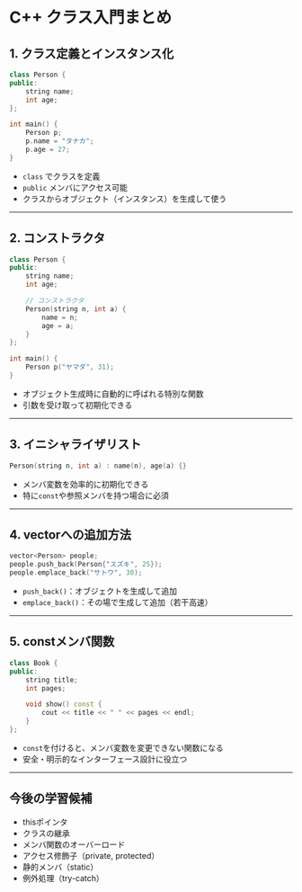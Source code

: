 
# C++ クラス入門まとめ

## 1. クラス定義とインスタンス化

```cpp
class Person {
public:
    string name;
    int age;
};

int main() {
    Person p;
    p.name = "タナカ";
    p.age = 27;
}
```

- `class` でクラスを定義
- `public` メンバにアクセス可能
- クラスからオブジェクト（インスタンス）を生成して使う

---

## 2. コンストラクタ

```cpp
class Person {
public:
    string name;
    int age;

    // コンストラクタ
    Person(string n, int a) {
        name = n;
        age = a;
    }
};

int main() {
    Person p("ヤマダ", 31);
}
```

- オブジェクト生成時に自動的に呼ばれる特別な関数
- 引数を受け取って初期化できる

---

## 3. イニシャライザリスト

```cpp
Person(string n, int a) : name(n), age(a) {}
```

- メンバ変数を効率的に初期化できる
- 特に`const`や参照メンバを持つ場合に必須

---

## 4. vectorへの追加方法

```cpp
vector<Person> people;
people.push_back(Person{"スズキ", 25});
people.emplace_back("サトウ", 30);
```

- `push_back()`：オブジェクトを生成して追加
- `emplace_back()`：その場で生成して追加（若干高速）

---

## 5. constメンバ関数

```cpp
class Book {
public:
    string title;
    int pages;

    void show() const {
        cout << title << " " << pages << endl;
    }
};
```

- `const`を付けると、メンバ変数を変更できない関数になる
- 安全・明示的なインターフェース設計に役立つ

---

## 今後の学習候補

- thisポインタ
- クラスの継承
- メンバ関数のオーバーロード
- アクセス修飾子（private, protected）
- 静的メンバ（static）
- 例外処理（try-catch）
